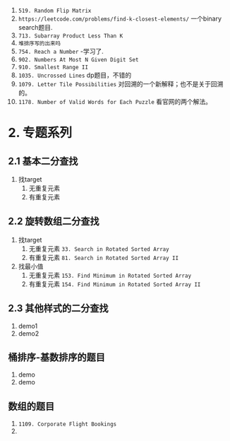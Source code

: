 1. `519. Random Flip Matrix`
2. `https://leetcode.com/problems/find-k-closest-elements/` 一个binary search题目.
3. `713. Subarray Product Less Than K`
4. `堆排序写的出来吗`
5. `754. Reach a Number` -学习了.
6. `902. Numbers At Most N Given Digit Set`
7. `910. Smallest Range II`
8. `1035. Uncrossed Lines` dp题目，不错的
9. `1079. Letter Tile Possibilities` 对回溯的一个新解释；也不是关于回溯的。
10. `1178. Number of Valid Words for Each Puzzle` 看官网的两个解法。

# 2. 专题系列

## 2.1 基本二分查找

1. 找target
    1. 无重复元素
    2. 有重复元素

## 2.2 旋转数组二分查找

1. 找target
    1. 无重复元素 `33. Search in Rotated Sorted Array`
    2. 有重复元素 `81. Search in Rotated Sorted Array II`
2. 找最小值
    1. 无重复元素 `153. Find Minimum in Rotated Sorted Array`
    2. 有重复元素 `154. Find Minimum in Rotated Sorted Array II`

## 2.3 其他样式的二分查找

1. demo1
2. demo2

## 桶排序-基数排序的题目

1. demo
2. demo

## 数组的题目
1. `1109. Corporate Flight Bookings`
2. 

